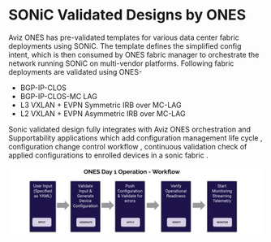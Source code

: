 # SONiC Validated Designs by ONES 

Aviz ONES has pre-validated templates for various data center fabric deployments using SONiC. The template defines the simplified config intent, which is then consumed by ONES fabric manager to orchestrate the network running SONiC on multi-vendor platforms. Following fabric deployments are validated using ONES-


- BGP-IP-CLOS
- BGP-IP-CLOS-MC LAG 
- L3 VXLAN + EVPN Symmetric IRB over MC-LAG
- L2 VXLAN + EVPN Asymmetric IRB over MC-LAG


Sonic validated design fully integrates with Aviz ONES orchestration and Supportability applications which add configuration management life cycle , configuration change control workflow , continuous validation check of applied configurations to enrolled devices in a sonic fabric .

![configuration](img/day1_ones.png)
